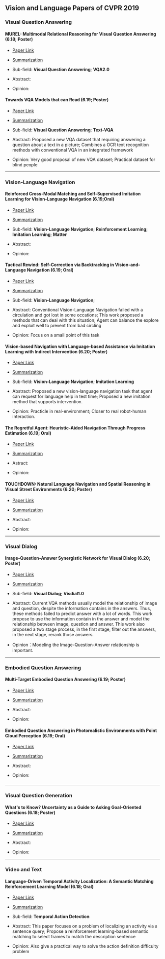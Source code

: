 ## Vision and Language Papers of CVPR 2019

### Visual Question Answering

#### MUREL: Multimodal Relational Reasoning for Visual Question Answering (**6.18**; Poster)
- [Paper Link](https://arxiv.org/pdf/1902.09487.pdf)

- [Summarization](https://github.com/qiuyue1993/Notes/blob/master/CVPR_2019/Vision_and_Language/Paper_Summarize/MUREL-Multimodal-Relational-Reasoning-for-Visual-Question-Answering.md)

- Sub-field: **Visual Question Answering**; **VQA2.0**

- Abstract: 

- Opinion: 


#### Towards VQA Models that can Read (**6.19**; Poster)
- [Paper Link](https://arxiv.org/pdf/1904.08920.pdf)

- [Summarization](https://github.com/qiuyue1993/Notes/blob/master/CVPR_2019/Vision_and_Language/Paper_Summarize/Towards%20VQA%20Models%20That%20Can%20Read.md)

- Sub-field: **Visual Question Answering**; **Text-VQA**

- Abstract: Proposed a new VQA dataset that requiring answering a question about a text in a picture; Combines a OCR text recognition methods with conventional VQA in an integrated framework
 
- Opinion: Very good proposal of new VQA dataset;  Practical dataset for blind people

---
### Vision-Language Navigation

#### Reinforced Cross-Modal Matching and Self-Supervised Imitation Learning for Vision-Language Navigation (**6.19**;**Oral**)
- [Paper Link](https://arxiv.org/pdf/1811.10092.pdf)

- [Summarization](https://github.com/qiuyue1993/Notes/blob/master/CVPR_2019/Vision_and_Language/Paper_Summarize/Reinforced-Cross-Modal-Matching-and-Self-Supervised-Imitation-Learning-for-Vision-Language-Navigation.md)

- Sub-field: **Vision-Language Navigation**; **Reinforcement Learning**; **Imitation Learning**; **Matter**

- Abstract:

- Opinion: 



#### Tactical Rewind: Self-Correction via Backtracking in Vision-and-Language Navigation (**6.19**; **Oral**)
- [Paper Link](https://arxiv.org/pdf/1903.02547.pdf)

- [Summarization](https://github.com/qiuyue1993/Notes/blob/master/CVPR_2019/Vision_and_Language/Paper_Summarize/Tactical-Rewind-Self-Correction-via-Backtracking-in-Vision-and-Language-Navigation.md)

- Sub-field: **Vision-Language Navigation**; 

- Abstract: Conventional Vision-Language Navigation failed with a circulation and got lost in some occations; This work proposed a methods that can deal with this situation; Agent can balance the explore and exploit well to prevent from bad circling

- Opinion: Focus on a small point of this task


#### Vision-based Navigation with Language-based Assistance via Imitation Learning with Indirect Intervention (**6.20**; Poster)
- [Paper Link](https://arxiv.org/pdf/1812.04155.pdf)

- [Summarization](https://github.com/qiuyue1993/Notes/blob/master/CVPR_2019/Vision_and_Language/Paper_Summarize/Vision-based%20Navigation%20with%20Language-based%20Assistance%20via%20Imitation%20Learning%20with%20Indirect%20Intervention.md)

- Sub-field: **Vision-Language Navigation**; **Imitation Learning**

- Abstract: Proposed a new vision-language navigation task that agent can request for language help in test time; Proposed a new imitation method that supports intervention.

- Opinion: Practicle in real-environment; Closer to real robot-human interaction.

#### The Regretful Agent: Heuristic-Aided Navigation Through Progress Estimation (**6.19**; **Oral**)
- [Paper Link](https://arxiv.org/pdf/1903.01602.pdf)

- [Summarization]()

- Astract:

- Opinion:

#### TOUCHDOWN: Natural Language Navigation and Spatial Reasoning in Visual Street Environments (**6.20**; Poster)

- [Paper Link](https://nips2018vigil.github.io/static/papers/accepted/11.pdf)

- [Summarization]()

- Abstract:

- Opinion:

---
### Visual Dialog

#### Image-Question-Answer Synergistic Network for Visual Dialog (**6.20**; Poster)
- [Paper Link](https://arxiv.org/pdf/1902.09774.pdf)

- [Summarization](https://github.com/qiuyue1993/Notes/blob/master/CVPR_2019/Vision_and_Language/Paper_Summarize/Image-Question-Answer-Synergistic-Network-for-Visual-Dialog.md)

- Sub-field: **Visual Dialog**; **Visdial1.0**

- Abstract: Current VQA methods usually model the relationship of image and question, despite the information contains in the answers. Thus, these methods failed to predict answer with a lot of words. This work propose to use the information contain in the answer and model the relationship between image, question and answer. This work also proposed a two stage process, in the first stage, filter out the answers, in the next stage, rerank those answers.

- Opinion：Modeling the Image-Question-Answer relationship is important.

---
### Embodied Question Answering

#### Multi-Target Embodied Question Answering (**6.19**; Poster)

- [Paper Link](https://arxiv.org/pdf/1904.04686.pdf)

- [Summarization]()

- Abstract:

- Opinion:


#### Embodied Question Answering in Photorealistic Environments with Point Cloud Perception (**6.19**; **Oral**)

- [Paper Link](https://arxiv.org/pdf/1904.03461.pdf)

- [Summarization]()

- Abstract:

- Opinion:


###

---
### Visual Question Generation

#### What's to Know? Uncertainty as a Guide to Asking Goal-Oriented Questions (**6.18**; Poster)

- [Paper Link](https://arxiv.org/pdf/1812.06401.pdf)

- [Summarization]()

- Abstract:

- Opinion:

---
### Video and Text

#### Language-Driven Temporal Activity Localization: A Semantic Matching Reinforcement Learning Model (**6.18**; **Oral**)

- [Paper Link](http://openaccess.thecvf.com/content_CVPR_2019/papers/Wang_Language-Driven_Temporal_Activity_Localization_A_Semantic_Matching_Reinforcement_Learning_Model_CVPR_2019_paper.pdf)

- [Summarization](https://github.com/qiuyue1993/Notes/edit/master/CVPR_2019/Vision_and_Language/Paper_Summarize/Language-Driven%20Temporal%20Activity%20Localization:%20A%20Semantic%20Matching%20Reinforcement%20Learning%20Model.md)

- Sub-field: **Temporal Action Detection**

- Abstract: This paper focuses on a problem of localizing an activity via a sentence query; Propose a reinforcement learning-based semantic matching to select frames to match the description sentence

- Opinion: Also give a practical way to solve the action definition difficulty problem




